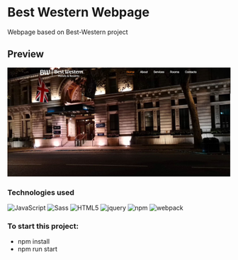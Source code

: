 # Best Western Webpage
Webpage based on Best-Western project 

## Preview
![webpage](./src/img/preview.JPG)

### Technologies used
![JavaScript](https://img.shields.io/badge/-JavaScript-%23F7DF1C?style=flat-square&logo=javascript&logoColor=000000&labelColor=%23F7DF1C&color=%23FFCE5A)
![Sass](https://img.shields.io/badge/-Sass-%23CC6699?style=flat-square&logo=sass&logoColor=ffffff)
![HTML5](https://img.shields.io/badge/-HTML5-%23E44D27?style=flat-square&logo=html5&logoColor=ffffff)
![jquery](https://img.shields.io/badge/-jquery-0769AD?style=flat-square&logo=jquery&logoColor=ffffff)
![npm](https://img.shields.io/badge/-npm-CB3837?style=flat-square&logo=npm&logoColor=ffffff)
![webpack](https://img.shields.io/badge/-webpack-8DD6F9?style=flat-square&logo=webpack&logoColor=ffffff)

### To start this project:
- npm install
- npm run start 

